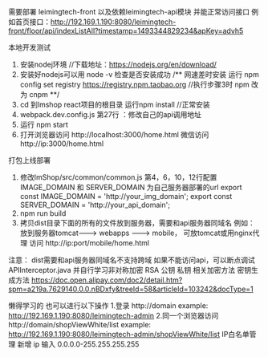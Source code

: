 需要部署 leimingtech-front 以及依赖leimingtech-api模块
并能正常访问接口
例如首页接口：http://192.169.1.190:8080/leimingtech-front/floor/api/indexListAll?timestamp=1493344829234&apKey=advh5

本地开发测试
1.  安装nodej环境 //下载地址：https://nodejs.org/en/download/
2.  安装好nodejs可以用 node -v 检查是否安装成功
/** 网速差时安装 运行 npm config set registry https://registry.npm.taobao.org  //执行步骤3时 npm 改为 cnpm **/
3.  cd 到lmshop react项目的根目录 运行npm install  //正常安装
4.  webpack.dev.config.js  第27行 ：修改自己的api调用地址
5.  运行 npm start
6.  打开浏览器访问 http://localhost:3000/home.html
    微信访问 http://ip:3000/home.html
    
打包上线部署
1. 修改lmShop/src/common/common.js   第4，6，10，12行配置
   IMAGE_DOMAIN 和 SERVER_DOMAIN 为自己服务器部署的url
   export const IMAGE_DOMAIN = 'http://your_img_domain';
   export const SERVER_DOMAIN = 'http://your_api_domain';
2. npm run build
3. 拷贝dist目录下面的所有的文件放到服务器，需要和api服务器同域名 例如：放到服务器tomcat---> webapps ---> mobile， 可放tomcat或用nginx代理
   访问 http://ip:port/mobile/home.html


注意：
dist需要和api服务器同域名不支持跨域
如果不能访问api，可以断点调试 APIInterceptor.java 并自行学习非对称加密 RSA 公钥 私钥 相关加密方法
密钥生成方法 https://doc.open.alipay.com/doc2/detail.htm?spm=a219a.7629140.0.0.nBDxfy&treeId=58&articleId=103242&docType=1

懒得学习的    也可以进行以下操作
1.登录 http://domain
    example: http://192.169.1.190:8080/leimingtech-admin
2.同一个浏览器访问 http://domain/shopViewWhite/list
    example: http://192.169.1.190:8080/leimingtech-admin/shopViewWhite/list
    IP白名单管理
    新增
	ip 输入  0.0.0.0-255.255.255.255